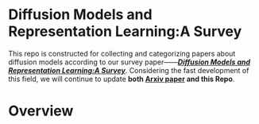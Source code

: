# Diffusion Models and Representation Learning:A Survey

This repo is constructed for collecting and categorizing papers about diffusion models according to our survey paper——[_**Diffusion Models and Representation Learning:A Survey**_](https://arxiv.org/abs/2407.00783). Considering the fast development of this field, we will continue to update **both [Arxiv paper](https://arxiv.org/abs/2407.00783) and this Repo**.

# Overview
